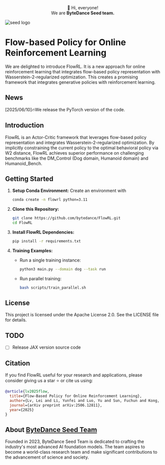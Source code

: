 <div align="center">
 👋 Hi, everyone! 
    <br>
    We are <b>ByteDance Seed team.</b>
</div>



![seed logo](https://github.com/user-attachments/assets/c42e675e-497c-4508-8bb9-093ad4d1f216)

<!-- 注释：以上为Seed官方信息，可直接复制使用，请注意导入“Seed WeChat”（第12行）、“Seed logo”(第20行)图片替换 -->


# Flow-based Policy for Online Reinforcement Learning


We are delighted to introduce FlowRL. It is a new approach for online reinforcement learning that integrates flow-based policy representation with Wasserstein-2-regularized optimization. This creates a promising framework that integrates generative policies with reinforcement learning.


<!-- 注释：以上为项目基础信息，以项目COMET举例，Comet一级标题（第25行）、徽章Comet名字（第28、30、32、34行）记得替换，徽章可按需使用
请注意，徽章可根据具体项目自定义，如技术成果落地页、技术成果报告/Paper、Hugging Face、项目微信交流群、License、打榜榜单等，更换名字和链接即可；
专属微信群出现在两个位置，第34行、第42行，可以联系EB同学创建 -->

## News
[2025/06/10]🔥We release the PyTorch version of the code.
## Introduction
FlowRL is an  Actor-Critic framework that leverages flow-based policy representation and integrates Wasserstein-2-regularized optimization. By implicitly constraining the current policy to the optimal behavioral policy via W2 distance, FlowRL achieves superior performance on challenging benchmarks like the DM_Control (Dog domain, Humanoid domain) and Humanoid_Bench.
## Getting Started

1. **Setup Conda Environment:**
    Create an environment with
    ```bash
    conda create -n flowrl python=3.11
    ```

2. **Clone this Repository:**
    ```bash
    git clone https://github.com/bytedance/FlowRL.git
    cd FlowRL
    ```

3. **Install FlowRL Dependencies:**
    ```bash
    pip install -r requirements.txt
    ```

4. **Training Examples:**
    - Run a single training instance:
        ```bash
        python3 main.py --domain dog --task run
        ```

    - Run parallel training:
        ```bash
        bash scripts/train_parallel.sh
        ```

## License
This project is licensed under the Apache License 2.0. See the LICENSE file for details.
## TODO
- [ ] Release JAX version source code
## Citation
If you find FlowRL useful for your research and applications, please consider giving us a star ⭐ or cite us using:

```bibtex
@article{lv2025flow,
  title={Flow-Based Policy for Online Reinforcement Learning},
  author={Lv, Lei and Li, Yunfei and Luo, Yu and Sun, Fuchun and Kong, Tao and Xu, Jiafeng and Ma, Xiao},
  journal={arXiv preprint arXiv:2506.12811},
  year={2025}
}
```

## About [ByteDance Seed Team](https://seed.bytedance.com/)

Founded in 2023, ByteDance Seed Team is dedicated to crafting the industry's most advanced AI foundation models. The team aspires to become a world-class research team and make significant contributions to the advancement of science and society.

<!-- 注释：About ByteDance Seed Team可直接复制使用 -->

